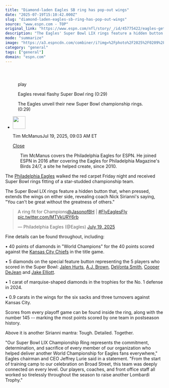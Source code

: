 ```yaml
---
title: "Diamond-laden Eagles SB ring has pop-out wings"
date: "2025-07-19T15:10:42.000Z"
slug: "diamond-laden-eagles-sb-ring-has-pop-out-wings"
source: "www.espn.com - TOP"
original_link: "https://www.espn.com/nfl/story/_/id/45775422/eagles-get-super-bowl-lix-rings-sirianni-sayings"
description: "The Eagles' Super Bowl LIX rings feature a hidden button that, when pressed, extends the wings on either side, revealing coach Nick Sirianni's saying, 'You can't be great without the greatness of others.'"
mode: "summarize"
image: "https://a3.espncdn.com/combiner/i?img=%2Fphoto%2F2025%2F0209%2Fnfl_fc3_eagles_cr_16x9.jpg"
category: "general"
tags: ["general"]
domain: "espn.com"
---
```

<div id="readability-page-1" class="page"><section id="article-feed" data-behavior="author_overlay article_header_news_feed_item_meta article_legal_footer"><article data-id="45775422" data-behavior="story_scroll story_progress iframe" data-src="/nfl/story/_/id/45775422/eagles-get-super-bowl-lix-rings-sirianni-sayings"><div><header></header><figure data-video="watch,640,360,45773310" data-cerebro-id="687b1e0e37ed595fcc62b817" data-title="Eagles reveal flashy Super Bowl ring" data-source="espn"><div><picture><source srcset="https://a.espncdn.com/combiner/i?img=%2Fmedia%2Fmotion%2F2025%2F0719%2Fdm_250719_eagles_ring32%2Fdm_250719_eagles_ring32.jpg&amp;w=943&amp;h=530&amp;cquality=80&amp;format=jpg" media="(min-width: 376px)"><source srcset="https://a.espncdn.com/combiner/i?img=%2Fmedia%2Fmotion%2F2025%2F0719%2Fdm_250719_eagles_ring32%2Fdm_250719_eagles_ring32.jpg&amp;w=375&amp;cquality=80, https://a.espncdn.com/combiner/i?img=%2Fmedia%2Fmotion%2F2025%2F0719%2Fdm_250719_eagles_ring32%2Fdm_250719_eagles_ring32.jpg&amp;w=750&amp;cquality=40&amp;format=jpg 2x" media="(max-width: 375px)"></picture><p><span data-id="45773310">play</span></p></div><figcaption><div><p><span>Eagles reveal flashy Super Bowl ring (0:29)</span></p><p>The Eagles unveil their new Super Bowl championship rings. (0:29)</p></div></figcaption></figure><div><div><ul><li><p><img src="https://a.espncdn.com/combiner/i?img=/i/columnists/full/mcmanus_tim.png&amp;h=80&amp;w=80&amp;scale=crop" alt="" width="40" height="40"></p><p>Tim McManus<span>Jul 19, 2025, 09:03 AM ET</span></p><div><p><a href="#">Close</a></p><ul>Tim McManus covers the Philadelphia Eagles for ESPN. He joined ESPN in 2016 after covering the Eagles for Philadelphia Magazine's Birds 24/7, a site he helped create, since 2010.</ul></div></li></ul></div><p>The <a data-clubhouse-guid="d1a9b001-1df7-fbd7-ae4c-6ca7065286ec" href="https://www.espn.com/nfl/team/_/name/phi/philadelphia-eagles">Philadelphia Eagles</a> walked the red carpet Friday night and received Super Bowl rings fitting of a star-studded championship team.</p><p>The Super Bowl LIX rings feature a hidden button that, when pressed, extends the wings on either side, revealing coach Nick Sirianni's saying, "You can't be great without the greatness of others."</p><blockquote><p lang="en" dir="ltr">A ring fit for Champions<a href="https://twitter.com/JasonofBH?ref_src=twsrc%5Etfw">@JasonofBH</a> | <a href="https://twitter.com/hashtag/FlyEaglesFly?src=hash&amp;ref_src=twsrc%5Etfw">#FlyEaglesFly</a> <a href="https://t.co/MTVkURY6rb">pic.twitter.com/MTVkURY6rb</a></p>— Philadelphia Eagles (@Eagles) <a href="https://twitter.com/Eagles/status/1946408164020125788?ref_src=twsrc%5Etfw">July 19, 2025</a></blockquote> <p>Fine details can be found throughout, including:</p><p>• 40 points of diamonds in "World Champions" for the 40 points scored against the <a data-clubhouse-guid="f68f2343-8ceb-7a02-740d-af6338be21d2" href="https://www.espn.com/nfl/team/_/name/kc/kansas-city-chiefs">Kansas City Chiefs</a> in the title game.</p><p>• 5 diamonds on the special feature button representing the 5 players who scored in the Super Bowl: <a data-player-guid="caceb80c-6350-a107-9fcf-7c7bd1b4edd8" href="https://www.espn.com/nfl/player/_/id/4040715/jalen-hurts">Jalen Hurts</a>, <a data-player-guid="53cf1afe-22f9-ea1f-7d9b-a992d25c8ac5" href="https://www.espn.com/nfl/player/_/id/4047646/aj-brown">A.J. Brown</a>, <a data-player-guid="79fe15c5-5f05-f939-c4f5-c55466521a50" href="https://www.espn.com/nfl/player/_/id/4241478/devonta-smith">DeVonta Smith</a>, <a data-player-guid="9c7274f7-268c-3559-b6eb-fec3738c9c65" href="https://www.espn.com/nfl/player/_/id/4682618/cooper-dejean">Cooper DeJean</a> and <a data-player-guid="e145b2de-b4b2-da20-eb5b-396acec549bb" href="https://www.espn.com/nfl/player/_/id/3050478/jake-elliott">Jake Elliott</a>.</p><p>• 1 carat of marquise-shaped diamonds in the trophies for the No. 1 defense in 2024.</p><p>• 0.9 carats in the wings for the six sacks and three turnovers against Kansas City.</p><p>Scores from every playoff game can be found inside the ring, along with the number 145 -- marking the most points scored by one team in postseason history.</p><p>Above it is another Sirianni mantra: Tough. Detailed. Together.</p><p>"Our Super Bowl LIX Championship Ring represents the commitment, determination, and sacrifice of every member of our organization who helped deliver another World Championship for Eagles fans everywhere," Eagles chairman and CEO Jeffrey Lurie said in a statement. "From the start of training camp to our celebration on Broad Street, this team was deeply connected on every level. Our players, coaches, and front office staff all worked so tirelessly throughout the season to raise another Lombardi Trophy."</p>
</div></div></article></section></div>